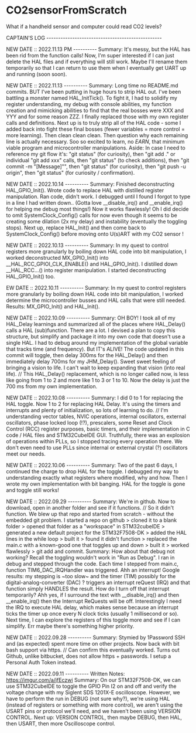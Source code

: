 # CO2sensorFromScratch
What if a handheld sensor and computer could read CO2 levels?



CAPTAIN'S LOG -------------------------------------------------

NEW DATE :: 2022.11.13 PM ----------
  Summary: It's messy, but the HAL has been rid from the function calls! Now, I'm super interested if I can just delete the HAL files and if everything will still work. Maybe I'll rename them temporarily so that I can return to use them when I eventually get UART up and running (soon soon). 

NEW DATE :: 2022.11.13 ----------
  Summary: Long time no README.md commits. BUT I've been putting in huge hours to strip HAL out. I've been battling a monster named HAL_InitTick(). To fight it, I had to solidify my register understanding, my debug with console abilities, my function creation and mimicking abilities to find that the real bosses were XXX and YYY and for some reason ZZZ. I finally replaced those with my own register calls and definitions. Next up is to truly strip all of the HAL code - some I added back into fight these final bosses (fewer variables = more control = more learning). Then clean clean clean. Then question why each remaining line is actually necessary. Soo so excited to learn, no *EARN*, that minimum viable program and microcontroller manipulations. 
  Aside: In case I need to reference my git flow it's: "git status" (for curiosity), then "git add ." or individual "git add xxx" calls, then "git status" (to check additions), then "git commit -m "[Message]"", then "git status" (for curiosity), then "git push -u origin", then "git status" (for curiosity / confirmation).

NEW DATE :: 2022.10.14 ----------
  Summary: Finished deconstructing HAL_GPIO_Init(). Wrote code to replace HAL with distilled register manipulation. Ran code, didn't work. I debugged until I found I forgot to type in a line I had written down.. (Gotta love __disable_irq() and __enable_irq() for helping me debug most things!) Now it works flawlessly! Oh I did decide to omit SystemClock_Config() calls for now even though it seems to be creating some dilation (2x my delay) and instability (eventually the toggling stops). Next up, replace HAL_Init() and then come back to SystemClock_Config() before moving onto U(s)ART with my CO2 sensor !

NEW DATE :: 2022.10.13 ----------
  Summary: In my quest to control registers more granularly by boiling down HAL code into bit manipulation, I worked deconstructed MX_GPIO_Init() into __HAL_RCC_GPIOI_CLK_ENABLE() and HAL_GPIO_Init(). I distilled down __HAL_RCC...() into register manipulation. I started deconstructing HAL_GPIO_Init() too. 

EW DATE :: 2022.10.11 ----------
  Summary: In my quest to control registers more granularly by boiling down HAL code into bit manipulation, I worked determine the microcontroller busses and HAL calls that were still needed. Results: MX_GPIO_Init() and HAL_Init().

NEW DATE :: 2022.10.09 ----------
  Summary: OH BOY! I took all of my HAL_Delay learnings and summarized all of the places where HAL_Delay() calls a HAL (sub)function. There are a lot. I devised a plan to copy this structure, but simplify and package it into my own code that doesn't use a single HAL. I had to debug around my implementation of the global variable that tracks time (and frequency). But IT's ALIVE! The code updated in this commit will toggle, then delay 300ms for the HAL_Delay() and then immediately delay 700ms for my JHM_Delay(). Sweet sweet feeling of bringing a vision to life. I can't wait to keep expanding that vision (into real life). // This HAL_Delay() replacement, which is no longer called now, is less like going from 1 to 2 and more like 1 to 3 or 1 to 10. Now the delay is just the 700 ms from my own implementation. 

NEW DATE :: 2022.10.08 ----------
  Summary: I did 0 to 1 for replacing the HAL toggle. Now 1 to 2 for replacing HAL Delay. It's using the timers and interrupts and plenty of initialization, so lots of learning to do. // I'm understanding vector tables, NVIC operations, internal oscillators, external oscillators, phase locked loop (!?), prescalers, some Reset and Clock Control (RCC) register purposes, basic timers, and their implementation in C code / HAL files and STM32CubeIDE GUI. Truthfully, there was an explosion of operations within PLLs, so I stopped tracing every operation there. We don't even need to use PLLs since internal or external crystal (?) oscillators meet our needs. 

NEW DATE :: 2022.10.06 ----------
  Summary: Two of the past 6 days, I continued the charge to drop HAL for the toggle. I debugged my way to understanding exactly what registers where modified, why and how. Then I wrote my own implementation with bit banging. HAL for the toggle is gone and toggle still works! 

NEW DATE :: 2022.09.29 ----------
  Summary: We're in github. Now to download, open in another folder and see if it functions. // So it didn't function. We blew up that repo and started from scratch - without the embedded git problem. I started a repo on github > cloned it to a blank folder > opened that folder as a "workspace" in STM32cubeIDE > generated a new default project for the STM32F7508-DK > added the HAL lines in the while loop > built it > found it didn't function > replaced the main.c with a known-good one that toggles up and down > built it > worked flawlessly > git add and commit.
  Summary: How about that debug not working? Recall the toggling wouldn't work in "Run as Debug". I ran in debug and stepped through the code. Each time I stepped from main.c, function TIM6_DAC_IRQHandler was triggered. Ahh an interrupt! Google results: my stepping is ~too slow~ and the timer (TIM) possibly for the digital-analog-converter (DAC) ? triggers an interrupt reQuest (IRQ) and that function simply HANDLES the result. How do I turn off that interrupt temporarily? Ahh yes, if I surround the text with __disable_irq() and then __enable_irq() then the Interrupt ReQuests will be off. Interestingly I need the IRQ to execute HAL delay, which makes sense because an interrupt ticks the timer up once every N clock ticks (usually 1 millisecond or so). Next time, I can explore the registers of this toggle more and see if I can simplify. Err maybe there's something higher priority.

NEW DATE :: 2022.09.28 ----------
  Summary: Stymied by 1Password SSH and (as expected) spent more time on other projects. Now back with bit bash support via https. // Can confirm this eventually worked. Turns out Github, unlike bitbucket, does not allow https + passwords. I setup a Personal Auth Token instead. 

NEW DATE :: 2022.09.11 ----------
  Written Notes: https://imgur.com/a/jfEczwi
  Summary: On our STM32F7508-DK, we can use STM32CubeIDE to toggle the GPIO Pin I2 on and off and verify the voltage change with my Siglent SDS 1201X-E oscilloscope. However, we have to perform the run in DEBUG (not sure why?), we're using HAL (instead of registers or something with more control), we aren't using the USART pins or protocol we'll need, and we haven't been using VERSION CONTROL. Next up: VERSION CONTROL, then maybe DEBUG, then HAL, then USART, then more Oscilloscope control.
